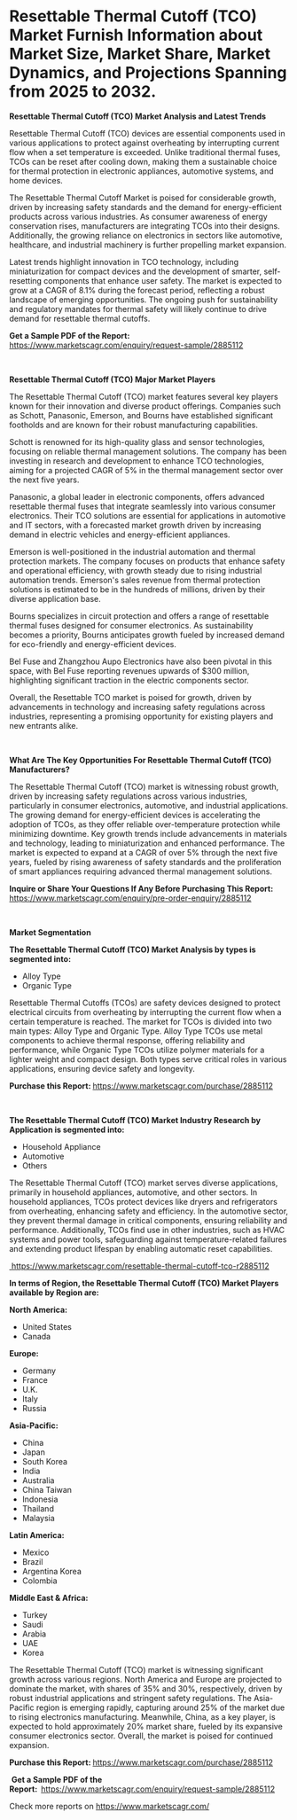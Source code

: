 <p><h1>Resettable Thermal Cutoff (TCO) Market Furnish Information about Market Size, Market Share, Market Dynamics, and Projections Spanning from 2025 to 2032.</h1></p><p><strong>Resettable Thermal Cutoff (TCO) Market Analysis and Latest Trends</strong></p>
<p><p>Resettable Thermal Cutoff (TCO) devices are essential components used in various applications to protect against overheating by interrupting current flow when a set temperature is exceeded. Unlike traditional thermal fuses, TCOs can be reset after cooling down, making them a sustainable choice for thermal protection in electronic appliances, automotive systems, and home devices. </p><p>The Resettable Thermal Cutoff Market is poised for considerable growth, driven by increasing safety standards and the demand for energy-efficient products across various industries. As consumer awareness of energy conservation rises, manufacturers are integrating TCOs into their designs. Additionally, the growing reliance on electronics in sectors like automotive, healthcare, and industrial machinery is further propelling market expansion.</p><p>Latest trends highlight innovation in TCO technology, including miniaturization for compact devices and the development of smarter, self-resetting components that enhance user safety. The market is expected to grow at a CAGR of 8.1% during the forecast period, reflecting a robust landscape of emerging opportunities. The ongoing push for sustainability and regulatory mandates for thermal safety will likely continue to drive demand for resettable thermal cutoffs.</p></p>
<p><strong>Get a Sample PDF of the Report:&nbsp;</strong> <a href="https://www.marketscagr.com/enquiry/request-sample/2885112?utm_campaign=2796&utm_medium=2&utm_source=Github&utm_content=ia&utm_term=13032025&utm_id=resettable-thermal-cutoff-tco">https://www.marketscagr.com/enquiry/request-sample/2885112</a></p>
<p>&nbsp;</p>
<p><strong>Resettable Thermal Cutoff (TCO) Major Market Players</strong></p>
<p><p>The Resettable Thermal Cutoff (TCO) market features several key players known for their innovation and diverse product offerings. Companies such as Schott, Panasonic, Emerson, and Bourns have established significant footholds and are known for their robust manufacturing capabilities.</p><p>Schott is renowned for its high-quality glass and sensor technologies, focusing on reliable thermal management solutions. The company has been investing in research and development to enhance TCO technologies, aiming for a projected CAGR of 5% in the thermal management sector over the next five years.</p><p>Panasonic, a global leader in electronic components, offers advanced resettable thermal fuses that integrate seamlessly into various consumer electronics. Their TCO solutions are essential for applications in automotive and IT sectors, with a forecasted market growth driven by increasing demand in electric vehicles and energy-efficient appliances.</p><p>Emerson is well-positioned in the industrial automation and thermal protection markets. The company focuses on products that enhance safety and operational efficiency, with growth steady due to rising industrial automation trends. Emerson's sales revenue from thermal protection solutions is estimated to be in the hundreds of millions, driven by their diverse application base.</p><p>Bourns specializes in circuit protection and offers a range of resettable thermal fuses designed for consumer electronics. As sustainability becomes a priority, Bourns anticipates growth fueled by increased demand for eco-friendly and energy-efficient devices.</p><p>Bel Fuse and Zhangzhou Aupo Electronics have also been pivotal in this space, with Bel Fuse reporting revenues upwards of $300 million, highlighting significant traction in the electric components sector.</p><p>Overall, the Resettable TCO market is poised for growth, driven by advancements in technology and increasing safety regulations across industries, representing a promising opportunity for existing players and new entrants alike.</p></p>
<p>&nbsp;</p>
<p><strong>What Are The Key Opportunities For Resettable Thermal Cutoff (TCO) Manufacturers?</strong></p>
<p><p>The Resettable Thermal Cutoff (TCO) market is witnessing robust growth, driven by increasing safety regulations across various industries, particularly in consumer electronics, automotive, and industrial applications. The growing demand for energy-efficient devices is accelerating the adoption of TCOs, as they offer reliable over-temperature protection while minimizing downtime. Key growth trends include advancements in materials and technology, leading to miniaturization and enhanced performance. The market is expected to expand at a CAGR of over 5% through the next five years, fueled by rising awareness of safety standards and the proliferation of smart appliances requiring advanced thermal management solutions.</p></p>
<p><strong>Inquire or Share Your Questions If Any Before Purchasing This Report:</strong> <a href="https://www.marketscagr.com/enquiry/pre-order-enquiry/2885112?utm_campaign=2796&utm_medium=2&utm_source=Github&utm_content=ia&utm_term=13032025&utm_id=resettable-thermal-cutoff-tco">https://www.marketscagr.com/enquiry/pre-order-enquiry/2885112</a></p>
<p>&nbsp;</p>
<p><strong>Market Segmentation</strong></p>
<p><strong>The Resettable Thermal Cutoff (TCO) Market Analysis by types is segmented into:</strong></p>
<p><ul><li>Alloy Type</li><li>Organic Type</li></ul></p>
<p><p>Resettable Thermal Cutoffs (TCOs) are safety devices designed to protect electrical circuits from overheating by interrupting the current flow when a certain temperature is reached. The market for TCOs is divided into two main types: Alloy Type and Organic Type. Alloy Type TCOs use metal components to achieve thermal response, offering reliability and performance, while Organic Type TCOs utilize polymer materials for a lighter weight and compact design. Both types serve critical roles in various applications, ensuring device safety and longevity.</p></p>
<p><strong>Purchase this Report:&nbsp;</strong><a href="https://www.marketscagr.com/purchase/2885112?utm_campaign=2796&utm_medium=2&utm_source=Github&utm_content=ia&utm_term=13032025&utm_id=resettable-thermal-cutoff-tco">https://www.marketscagr.com/purchase/2885112</a></p>
<p>&nbsp;</p>
<p><strong>The Resettable Thermal Cutoff (TCO) Market Industry Research by Application is segmented into:</strong></p>
<p><ul><li>Household Appliance</li><li>Automotive</li><li>Others</li></ul></p>
<p><p>The Resettable Thermal Cutoff (TCO) market serves diverse applications, primarily in household appliances, automotive, and other sectors. In household appliances, TCOs protect devices like dryers and refrigerators from overheating, enhancing safety and efficiency. In the automotive sector, they prevent thermal damage in critical components, ensuring reliability and performance. Additionally, TCOs find use in other industries, such as HVAC systems and power tools, safeguarding against temperature-related failures and extending product lifespan by enabling automatic reset capabilities.</p></p>
<p><a href="https://www.marketscagr.com/resettable-thermal-cutoff-tco-r2885112?utm_campaign=2796&utm_medium=2&utm_source=Github&utm_content=ia&utm_term=13032025&utm_id=resettable-thermal-cutoff-tco">&nbsp;https://www.marketscagr.com/resettable-thermal-cutoff-tco-r2885112</a></p>
<p><strong>In terms of Region, the Resettable Thermal Cutoff (TCO) Market Players available by Region are:</strong></p>
<p>
    <p> <strong> North America: </strong>
        <ul>
            <li>United States</li>
            <li>Canada</li>
        </ul>
        </p> 
    <p> <strong> Europe: </strong>
        <ul>
            <li>Germany</li>
            <li>France</li>
            <li>U.K.</li>
            <li>Italy</li>
            <li>Russia</li>
        </ul>
        </p> 
    <p> <strong> Asia-Pacific: </strong>
        <ul>
            <li>China</li>
            <li>Japan</li>
            <li>South Korea</li>
            <li>India</li>
            <li>Australia</li>
            <li>China Taiwan</li>
            <li>Indonesia</li>
            <li>Thailand</li>
            <li>Malaysia</li>
        </ul>
        </p> 
    <p> <strong> Latin America: </strong>
        <ul>
            <li>Mexico</li>
            <li>Brazil</li>
            <li>Argentina Korea</li>
            <li>Colombia</li>
        </ul>
        </p> 
    <p> <strong> Middle East & Africa: </strong>
        <ul>
            <li>Turkey</li>
            <li>Saudi</li>
            <li>Arabia</li>
            <li>UAE</li>
            <li>Korea</li>
        </ul>
    </p>
    </p>
<p><p>The Resettable Thermal Cutoff (TCO) market is witnessing significant growth across various regions. North America and Europe are projected to dominate the market, with shares of 35% and 30%, respectively, driven by robust industrial applications and stringent safety regulations. The Asia-Pacific region is emerging rapidly, capturing around 25% of the market due to rising electronics manufacturing. Meanwhile, China, as a key player, is expected to hold approximately 20% market share, fueled by its expansive consumer electronics sector. Overall, the market is poised for continued expansion.</p></p>
<p><strong>Purchase this Report: </strong><a href="https://www.marketscagr.com/purchase/2885112?utm_campaign=2796&utm_medium=2&utm_source=Github&utm_content=ia&utm_term=13032025&utm_id=resettable-thermal-cutoff-tco">https://www.marketscagr.com/purchase/2885112</a></p>
<p>&nbsp;<strong>Get a Sample PDF of the Report:&nbsp;&nbsp;</strong><a href="https://www.marketscagr.com/enquiry/request-sample/2885112?utm_campaign=2796&utm_medium=2&utm_source=Github&utm_content=ia&utm_term=13032025&utm_id=resettable-thermal-cutoff-tco">https://www.marketscagr.com/enquiry/request-sample/2885112</a></p>
<p><strong></strong></p>
<p>Check more reports on <a href="https://www.marketscagr.com/?utm_campaign=2796&utm_medium=2&utm_source=Github&utm_content=ia&utm_term=13032025&utm_id=resettable-thermal-cutoff-tco">https://www.marketscagr.com/</a></p>